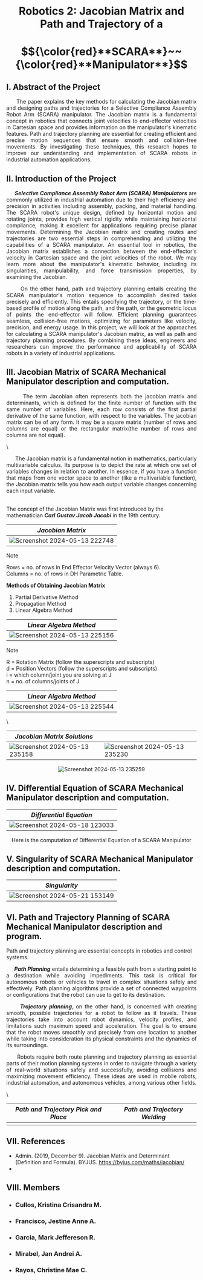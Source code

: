 #  <p align="center">**Robotics 2: Jacobian Matrix and Path and Trajectory of a**</p>
# <p align="center">$${\color{red}**SCARA**}‎~~{\color{red}**Manipulator**}$$</p>

## I. Abstract of the Project
<div align="justify">&nbsp;&nbsp;&nbsp;&nbsp;&nbsp;&nbsp;The paper explains the key methods for calculating the Jacobian matrix and designing paths and trajectories for a Selective Compliance Assembly Robot Arm (SCARA) manipulator. The Jacobian matrix is a fundamental concept in robotics that connects joint velocities to end-effector velocities in Cartesian space and provides information on the manipulator's kinematic features. Path and trajectory planning are essential for creating efficient and precise motion sequences that ensure smooth and collision-free movements. By investigating these techniques, this research hopes to improve our understanding and implementation of SCARA robots in industrial automation applications.</div>

## II. Introduction of the Project
***<div align="justify">&nbsp;&nbsp;&nbsp;&nbsp;&nbsp;&nbsp;Selective Compliance Assembly Robot Arm (SCARA) Manipulators*** are commonly utilized in industrial automation due to their high efficiency and precision in activities including assembly, packing, and material handling. The SCARA robot's unique design, defined by horizontal motion and rotating joints, provides high vertical rigidity while maintaining horizontal compliance, making it excellent for applications requiring precise planar movements. Determining the Jacobian matrix and creating routes and trajectories are two essential steps in comprehending and utilizing the capabilities of a SCARA manipulator. An essential tool in robotics, the Jacobian matrix establishes a connection between the end-effector's velocity in Cartesian space and the joint velocities of the robot. We may learn more about the manipulator's kinematic behavior, including its singularities, manipulability, and force transmission properties, by examining the Jacobian.</div>

<div align="justify">&nbsp;&nbsp;&nbsp;&nbsp;&nbsp;&nbsp;On the other hand, path and trajectory planning entails creating the SCARA manipulator's motion sequence to accomplish desired tasks precisely and efficiently. This entails specifying the trajectory, or the time-based profile of motion along the path, and the path, or the geometric locus of points the end-effector will follow. Efficient planning guarantees seamless, collision-free motions, optimizing for parameters like velocity, precision, and energy usage. In this project, we will look at the approaches for calculating a SCARA manipulator's Jacobian matrix, as well as path and trajectory planning procedures. By combining these ideas, engineers and researchers can improve the performance and applicability of SCARA robots in a variety of industrial applications.</div>

## III. Jacobian Matrix of SCARA Mechanical Manipulator description and computation.

<div align="justify">&nbsp;&nbsp;&nbsp;&nbsp;&nbsp;&nbsp;The term Jacobian often represents both the jacobian matrix and determinants, which is defined for the finite number of function with the same number of variables. Here, each row consists of the first partial derivative of the same function, with respect to the variables. The jacobian matrix can be of any form. It may be a square matrix (number of rows and columns are equal) or the rectangular matrix(the number of rows and columns are not equal).</div>

\
<div align="justify">&nbsp;&nbsp;&nbsp;&nbsp;&nbsp;&nbsp;The Jacobian matrix is a fundamental notion in mathematics, particularly multivariable calculus. Its purpose is to depict the rate at which one set of variables changes in relation to another. In essence, if you have a function that maps from one vector space to another (like a multivariable function), the Jacobian matrix tells you how each output variable changes concerning each input variable.</div>

\
The concept of the Jacobian Matrix was first introduced by the mathematician ***Carl Gustav Jacob Jacobi*** in the 19th century.


<div align="center">
   
| *Jacobian Matrix*     |
|-----------------------       |
|![Screenshot 2024-05-13 222748](https://github.com/IamImji/Robotics2_JacobianandPT_Group4_SCARA_2024/assets/158303837/2555d036-1b17-4e08-81a8-01408716405a) |

</div>

> [!NOTE]
> Rows = no. of rows in End Effector Velocity Vector (always 6).
\
> Columns = no. of rows in DH Parametric Table.

**Methods of Obtaining Jacobian Matrix**
1. Partial Derivative Method
2. Propagation Method
3. Linear Algebra Method

<div align="center">
   
| *Linear Algebra Method*     |
|-----------------------       |
|![Screenshot 2024-05-13 225156](https://github.com/IamImji/Robotics2_JacobianandPT_Group4_SCARA_2024/assets/158303837/597b4d54-78e9-48bf-8ef5-b66c1aed4135) |


</div>

> [!NOTE]
> R = Rotation Matrix (follow the superscripts and subscripts)
\
> d = Position Vectors (follow the superscripts and subscripts)
\
> i = which column/joint you are solving at J
\
> n = no. of columns/joints of J

<div align="center">
   
| *Linear Algebra Method*     |
|-----------------------       |
| ![Screenshot 2024-05-13 225544](https://github.com/IamImji/Robotics2_JacobianandPT_Group4_SCARA_2024/assets/158303837/48e586cd-faf5-44e7-9d35-c8b9ef89a585) |

</div>

\
<div align="center">
   
|      *Jacobian Matrix Solutions*   | |
| ----------------------- |  ----------------------- |       
| ![Screenshot 2024-05-13 235158](https://github.com/IamImji/Robotics2_JacobianandPT_Group4_SCARA_2024/assets/158303837/cd21b2b8-470a-4ad1-b664-e375e110f25a)| ![Screenshot 2024-05-13 235230](https://github.com/IamImji/Robotics2_JacobianandPT_Group4_SCARA_2024/assets/158303837/81e1c96a-61ce-4f2b-b82b-2cf34b0de52d) 

![Screenshot 2024-05-13 235259](https://github.com/IamImji/Robotics2_JacobianandPT_Group4_SCARA_2024/assets/158303837/fd3bc477-d3ea-48be-96f8-ad534c3ef53c)

</div>

## IV. Differential Equation of SCARA Mechanical Manipulator description and computation.

<div align="center">
   
| *Differential Equation*     |
|-----------------------       |
| ![Screenshot 2024-05-18 123033](https://github.com/IamImji/Robotics2_JacobianandPT_Group4_SCARA_2024/assets/158303837/57267682-de04-46f3-aed9-fe41be9cd636) |

</div>

<div align="center">Here is the computation of Differential Equation of a SCARA Manipulator</div>

## V. Singularity of SCARA Mechanical Manipulator description and computation.


<div align="center">
   
| *Singularity*     |
|-----------------------       |
| ![Screenshot 2024-05-21 153149](https://github.com/IamImji/Robotics2_JacobianandPT_Group4_SCARA_2024/assets/158303837/d667a78d-8ce6-4c50-ae06-f093898c7c2d) |

</div>

## VI. Path and Trajectory Planning of SCARA Mechanical Manipulator description and program.

Path and trajectory planning are essential concepts in robotics and control systems.

***<div align="justify">&nbsp;&nbsp;&nbsp;&nbsp;&nbsp;&nbsp;Path Planning*** entails determining a feasible path from a starting point to a destination while avoiding impediments. This task is critical for autonomous robots or vehicles to travel in complex situations safely and effectively. Path planning algorithms provide a set of connected waypoints or configurations that the robot can use to get to its destination.</div>

***<div align="justify">&nbsp;&nbsp;&nbsp;&nbsp;&nbsp;&nbsp;Trajectory planning***, on the other hand, is concerned with creating smooth, possible trajectories for a robot to follow as it travels. These trajectories take into account robot dynamics, velocity profiles, and limitations such maximum speed and acceleration. The goal is to ensure that the robot moves smoothly and precisely from one location to another while taking into consideration its physical constraints and the dynamics of its surroundings.</div>

<div align="justify">&nbsp;&nbsp;&nbsp;&nbsp;&nbsp;&nbsp;Robots require both route planning and trajectory planning as essential parts of their motion planning systems in order to navigate through a variety of real-world situations safely and successfully, avoiding collisions and maximizing movement efficiency. These ideas are used in mobile robots, industrial automation, and autonomous vehicles, among various other fields.</div>

\

<div align="center">
   
|      *Path and  Trajectory Pick and Place*   |   *Path and Trajectory Welding*        |
| ----------------------- |  ----------------------- |       
|    |   |

</div>

## VII. References
* Admin. (2019, December 9). Jacobian Matrix and Determinant (Definition and Formula). BYJUS. https://byjus.com/maths/jacobian/
* 
## VIII. Members
* ###  Cullos, Kristina Crisandra M.
* ###  Francisco, Jestine Anne A. 
* ###  Garcia, Mark Jeffereson R.
* ###  Mirabel, Jan Andrei A.
* ###  Rayos, Christine Mae C.

